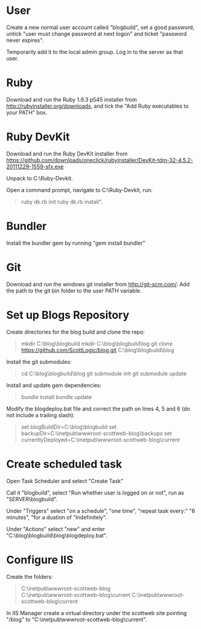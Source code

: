 User
====

Create a new normal user account called "blogbuild", set a good password, untick "user must change password at next logon" and ticket "password never expires".

Temporarily add it to the local admin group.  Log in to the server as that user.

Ruby
====

Download and run the Ruby 1.9.3 p545 installer from http://rubyinstaller.org/downloads, and tick the "Add Ruby executables to your PATH" box.

Ruby DevKit
===========

Download and run the Ruby DevKit installer from https://github.com/downloads/oneclick/rubyinstaller/DevKit-tdm-32-4.5.2-20111229-1559-sfx.exe

Unpack to C:\Ruby-Devkit\.

Open a command prompt, navigate to C:\Ruby-Devkit\, run:

> ruby dk.rb init
> ruby dk.rb install".

Bundler
=======

Install the bundler gem by running "gem install bundler"

Git
===

Download and run the windows git installer from http://git-scm.com/.  Add the path to the git bin folder to the user PATH variable.

Set up Blogs Repository
=======================

Create directories for the blog build and clone the repo:

> mkdir C:\blog\blogbuild
> mkdir C:\blog\blogbuild\log
> git clone https://github.com/ScottLogic/blog.git C:\blog\blogbuild\blog

Install the git submodules:

> cd C:\blog\blogbuild\blog
> git submodule init
> git submodule update

Install and update gem dependencies:

> bundle install
> bundle update

Modify the blogdeploy.bat file and correct the path on lines 4, 5 and 6 (do not include a trailing slash):

> set blogBuildDir=C:\blog\blogbuild
> set backupDir=C:\inetpub\wwwroot-scottweb-blog\backups
> set currentlyDeployed=C:\inetpub\wwwroot-scottweb-blog\current

Create scheduled task
=====================

Open Task Scheduler and select "Create Task"

Call it "blogbuild", select "Run whether user is logged on or not", run as "SERVER\blogbuild".

Under "Triggers" select "on a schedule", "one time", "repeat task every:" "6 minutes", "for a duation of "Indefinitely".

Under "Actions" select "new" and enter "C:\blog\blogbuild\blog\blogdeploy.bat".

Configure IIS
=============

Create the folders:

> C:\inetpub\wwwroot-scottweb-blog\
> C:\inetpub\wwwroot-scottweb-blog\current
> C:\inetpub\wwwroot-scottweb-blog\current

In IIS Manager create a virtual directory under the scottweb site pointing "/blog" to "C:\inetpub\wwwroot-scottweb-blog\current".

